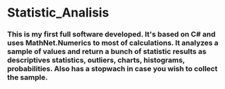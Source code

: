 # Statistic_Analisis

### This is my first full software developed. It's based on C# and uses MathNet.Numerics to most of calculations. It analyzes a sample of values and return a bunch of statistic results as descriptives statistics, outliers, charts, histograms, probabilities. Also has a stopwach in case you wish to collect the sample.
